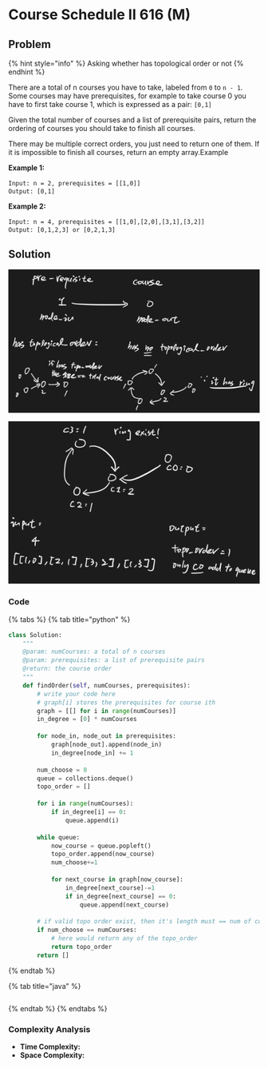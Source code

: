 # Course Schedule II 616 (M)

## Problem

{% hint style="info" %}
Asking whether has topological order or not
{% endhint %}

There are a total of n courses you have to take, labeled from `0` to `n - 1`.\
Some courses may have prerequisites, for example to take course 0 you have to first take course 1, which is expressed as a pair: `[0,1]`

Given the total number of courses and a list of prerequisite pairs, return the ordering of courses you should take to finish all courses.

There may be multiple correct orders, you just need to return one of them. If it is impossible to finish all courses, return an empty array.Example

**Example 1:**

```
Input: n = 2, prerequisites = [[1,0]] 
Output: [0,1]
```

**Example 2:**

```
Input: n = 4, prerequisites = [[1,0],[2,0],[3,1],[3,2]] 
Output: [0,1,2,3] or [0,2,1,3]
```

## Solution

![](<../../../.gitbook/assets/Screen Shot 2021-04-20 at 11.09.22 PM.png>)

![](<../../../.gitbook/assets/Screen Shot 2021-04-20 at 11.17.52 PM.png>)

### Code

{% tabs %}
{% tab title="python" %}
```python
class Solution:
    """
    @param: numCourses: a total of n courses
    @param: prerequisites: a list of prerequisite pairs
    @return: the course order
    """
    def findOrder(self, numCourses, prerequisites):
        # write your code here
        # graph[i] stores the prerequisites for course ith
        graph = [[] for i in range(numCourses)]
        in_degree = [0] * numCourses

        for node_in, node_out in prerequisites:
            graph[node_out].append(node_in)
            in_degree[node_in] += 1
        
        num_choose = 0
        queue = collections.deque()
        topo_order = []

        for i in range(numCourses):
            if in_degree[i] == 0:
                queue.append(i)
        
        while queue:
            now_course = queue.popleft()
            topo_order.append(now_course)
            num_choose+=1

            for next_course in graph[now_course]:
                in_degree[next_course]-=1
                if in_degree[next_course] == 0:
                    queue.append(next_course)
        
        # if valid topo order exist, then it's length must == num of courses
        if num_choose == numCourses:
            # here would return any of the topo_order 
            return topo_order
        return []

```
{% endtab %}

{% tab title="java" %}
```
```
{% endtab %}
{% endtabs %}

### Complexity Analysis

* **Time Complexity:**
* **Space Complexity:**
